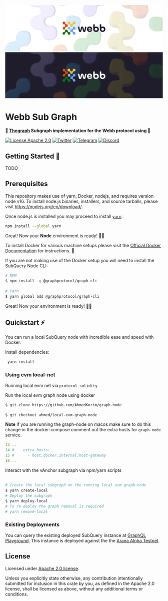 <div align="center">
<a href="https://www.webb.tools/">

![Webb Logo](../../assets/webb_banner_light.png#gh-light-mode-only)
![Webb Logo](../../assets/webb_banner_dark.png#gh-dark-mode-only)
</a>

</div>

# Webb Sub Graph

<p align="left">
    <strong>🚀 <a target="_blank" href="https://thegraph.com/">Thegraph</a> Subgraph implementation for the Webb protocol using 🚀</strong> 
    <br />
</p> 

[![License Apache 2.0](https://img.shields.io/badge/License-Apache%202.0-blue.svg?style=flat-square)](https://opensource.org/licenses/Apache-2.0)
[![Twitter](https://img.shields.io/twitter/follow/webbprotocol.svg?style=flat-square&label=Twitter&color=1DA1F2)](https://twitter.com/webbprotocol)
[![Telegram](https://img.shields.io/badge/Telegram-gray?logo=telegram)](https://t.me/webbprotocol)
[![Discord](https://img.shields.io/discord/833784453251596298.svg?style=flat-square&label=Discord&logo=discord)](https://discord.gg/cv8EfJu3Tn)

<h2 id="start"> Getting Started  🎉 </h2>

TODO
## Prerequisites

This repository makes use of yarn, Docker, nodejs, and requires version node v16. To install node.js binaries, installers, and source tarballs, please visit https://nodejs.org/en/download/.

Once node.js is installed you may proceed to install [`yarn`](https://classic.yarnpkg.com/en/docs/install):

```bash
npm install --global yarn
```

Great! Now your **Node** environment is ready! 🚀🚀

To install Docker for various machine setups please visit the [Official Docker Documentation](https://docs.docker.com/engine/install/) for instructions. 🐳

If you are not making use of the Docker setup you will need to install the SubQuery Node CLI:

```bash
# NPM
$ npm install -g @graphprotocol/graph-cli

# Yarn
$ yarn global add @graphprotocol/graph-cli
```

Great! Now your environment is ready! 🚀🚀

## Quickstart ⚡

You can run a local SubQuery node with incredible ease and speed with Docker.

Install dependencies:

```bash
 yarn install
```

### Using evm local-net

Running local evm net via `protocol-solidity`

Run the local evm graph node using docker

```
$ git clone https://github.com/AhmedKorim/graph-node

$ git checkout ahmed/local-evm-graph-node
```
**Note** if you are running the graph-node on macos make sure to do this change in the docker-compose
comment out the extra hosts for `graph-node` service.
```yml
13 ..
14 #    extra_hosts:
15 #      - host.docker.internal:host-gateway
16 ..
```

Interact with the vAnchor subgraph via npm/yarn scripts

```bash

# Create the local subgraph on the running local evm graph-node
$ yarn create-local
# Deploy the subgraph
$ yarn deploy-local
# To re deploy the graph removal is required
# yarn remove-local

```

### Existing Deployments

You can query the existing deployed SubQuery instance at [GraphQL Playground](https://subquery-dev.webb.tools/graphql). This instance is deployed against the the [Arana Alpha Testnet](https://polkadot.js.org/apps/?rpc=wss%3A%2F%2Fstats-dev.api.webb.tools%2Fpublic-ws#/explorer).

<h2 id="license"> License </h2>

Licensed under <a href="LICENSE">Apache 2.0 license</a>.

Unless you explicitly state otherwise, any contribution intentionally submitted for inclusion in this crate by you, as defined in the Apache 2.0 license, shall be licensed as above, without any additional terms or conditions.
